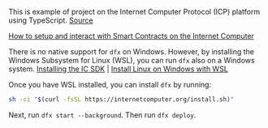 This is example of project on the Internet Computer Protocol (ICP) platform using TypeScript. [Source](https://dacade.org/communities/icp)

[How to setup and interact with Smart Contracts on the Internet Computer](https://dacade.org/communities/icp/courses/typescript-smart-contract-101/learning-modules/b14741ea-ee33-43a4-a742-9cdc0a6f0d1c)

There is no native support for `dfx` on Windows. However, by installing the Windows Subsystem for Linux (WSL), you can run `dfx` also on a Windows system.
[Installing the IC SDK](https://internetcomputer.org/docs/current/developer-docs/setup/install/) | [Install Linux on Windows with WSL](https://learn.microsoft.com/en-us/windows/wsl/install)

Once you have WSL installed, you can install `dfx` by running:

```bash
sh -ci "$(curl -fsSL https://internetcomputer.org/install.sh)"
```

Next, run `dfx start --background`. Then run `dfx deploy`.
